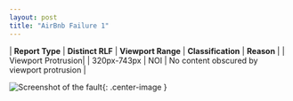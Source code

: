 ```yaml
---
layout: post
title: "AirBnb Failure 1"
---
```

| **Report Type** | **Distinct RLF** | **Viewport Range** | **Classification** | **Reason** |
| Viewport Protrusion|  | 320px-743px | NOI | No content obscured by viewport protrusion | 

![Screenshot of the fault](../../../assets/images/AirBnb/fault1/viewportOverflowWidth531.png){: .center-image }